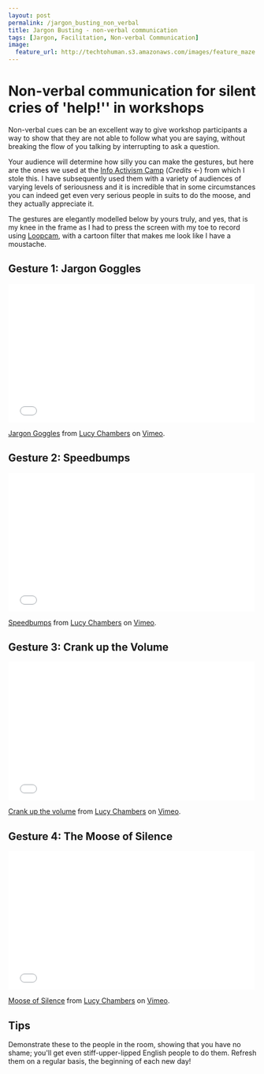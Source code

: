 ```yaml
---
layout: post
permalink: /jargon_busting_non_verbal
title: Jargon Busting - non-verbal communication 
tags: [Jargon, Facilitation, Non-verbal Communication]
image: 
  feature_url: http://techtohuman.s3.amazonaws.com/images/feature_maze.jpg
---
```


# Non-verbal communication for silent cries of 'help!'' in workshops  

Non-verbal cues can be an excellent way to give workshop participants a way to show that they are not able to follow what you are saying, without breaking the flow of you talking by interrupting to ask a question.

Your audience will determine how silly you can make the gestures, but here are the ones we used at the [Info Activism Camp](https://camp2013.tacticaltech.org/) (*Credits* <-) from which I stole this. I have subsequently used them with a variety of audiences of varying levels of seriousness and it is incredible that in some circumstances you can indeed get even very serious people in suits to do the moose, and they actually appreciate it. 

The gestures are elegantly modelled below by yours truly, and yes, that is my knee in the frame as I had to press the screen with my toe to record using [Loopcam](http://loopc.am/), with a cartoon filter that makes me look like I have a moustache. 

## Gesture 1: Jargon Goggles 

<iframe src="//player.vimeo.com/video/110457727" width="500" height="281" frameborder="0" webkitallowfullscreen mozallowfullscreen allowfullscreen></iframe> <p><a href="http://vimeo.com/110457727">Jargon Goggles</a> from <a href="http://vimeo.com/user33879024">Lucy Chambers</a> on <a href="https://vimeo.com">Vimeo</a>.</p>

## Gesture 2: Speedbumps 

<iframe src="//player.vimeo.com/video/110457974" width="500" height="281" frameborder="0" webkitallowfullscreen mozallowfullscreen allowfullscreen></iframe> <p><a href="http://vimeo.com/110457974">Speedbumps</a> from <a href="http://vimeo.com/user33879024">Lucy Chambers</a> on <a href="https://vimeo.com">Vimeo</a>.</p>

## Gesture 3: Crank up the Volume 

<iframe src="//player.vimeo.com/video/110458223" width="500" height="281" frameborder="0" webkitallowfullscreen mozallowfullscreen allowfullscreen></iframe> <p><a href="http://vimeo.com/110458223">Crank up the volume</a> from <a href="http://vimeo.com/user33879024">Lucy Chambers</a> on <a href="https://vimeo.com">Vimeo</a>.</p>

## Gesture 4: The Moose of Silence 

<iframe src="//player.vimeo.com/video/110458492" width="500" height="281" frameborder="0" webkitallowfullscreen mozallowfullscreen allowfullscreen></iframe> <p><a href="http://vimeo.com/110458492">Moose of Silence</a> from <a href="http://vimeo.com/user33879024">Lucy Chambers</a> on <a href="https://vimeo.com">Vimeo</a>.</p>

## Tips 

Demonstrate these to the people in the room, showing that you have no shame; you'll get even stiff-upper-lipped English people to do them. Refresh them on a regular basis, the beginning of each new day! 